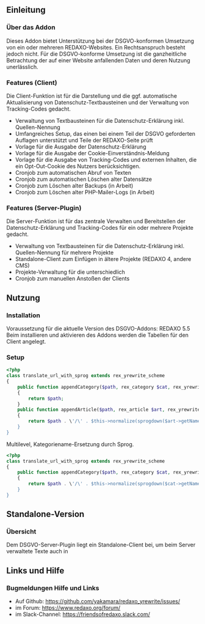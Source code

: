 ## Einleitung

### Über das Addon

Dieses Addon bietet Unterstützung bei der DSGVO-konformen Umsetzung von ein oder mehreren REDAXO-Websites. Ein Rechtsanspruch besteht jedoch nicht. Für die DSGVO-konforme Umsetzung ist die ganzheitliche Betrachtung der auf einer Website anfallenden Daten und deren Nutzung unerlässlich.

### Features (Client)

Die Client-Funktion ist für die Darstellung und die ggf. automatische Aktualisierung von Datenschutz-Textbausteinen und der Verwaltung von Tracking-Codes gedacht.

* Verwaltung von Textbausteinen für die Datenschutz-Erklärung inkl. Quellen-Nennung
* Umfangreiches Setup, das einen bei einem Teil der DSGVO geforderten Auflagen unterstützt und Teile der REDAXO-Seite prüft 
* Vorlage für die Ausgabe der Datenschutz-Erklärung
* Vorlage für die Ausgabe der Cookie-Einverständnis-Meldung
* Vorlage für die Ausgabe von Tracking-Codes und externen Inhalten, die ein Opt-Out-Cookie des Nutzers berücksichtigen.
* Cronjob zum automatischen Abruf von Texten
* Cronjob zum automatischen Löschen alter Datensätze 
* Cronjob zum Löschen alter Backups (in Arbeit)
* Cronjob zum Löschen alter PHP-Mailer-Logs (in Arbeit)

### Features (Server-Plugin)

Die Server-Funktion ist für das zentrale Verwalten und Bereitstellen der Datenschutz-Erklärung und Tracking-Codes für ein oder mehrere Projekte gedacht.

* Verwaltung von Textbausteinen für die Datenschutz-Erklärung inkl. Quellen-Nennung für mehrere Projekte
* Standalone-Client zum Einfügen in ältere Projekte (REDAXO 4, andere CMS)
* Projekte-Verwaltung für die unterschiedlich
* Cronjob zum manuellen Anstoßen der Clients


## Nutzung

### Installation

Voraussetzung für die aktuelle Version des DSGVO-Addons: REDAXO 5.5
Beim installieren und aktivieren des Addons werden die Tabellen für den Client angelegt.

### Setup

```php
<?php
class translate_url_with_sprog extends rex_yrewrite_scheme
{
    public function appendCategory($path, rex_category $cat, rex_yrewrite_domain $domain)
    {
        return $path;
    }
    public function appendArticle($path, rex_article $art, rex_yrewrite_domain $domain)
    {
        return $path . \'/\' . $this->normalize(sprogdown($art->getName(), $art->getClang()), $art->getClang()) . \'/\';
    }
}
```
Multilevel, Kategoriename-Ersetzung durch Sprog.
```php
<?php
class translate_url_with_sprog extends rex_yrewrite_scheme
{
    public function appendCategory($path, rex_category $cat, rex_yrewrite_domain $domain)
    {
        return $path . \'/\' . $this->normalize(sprogdown($cat->getName(), $cat->getClang()), $cat->getClang());
    }
}
```

## Standalone-Version

### Übersicht

Dem DSGVO-Server-Plugin liegt ein Standalone-Client bei, um beim Server verwaltete Texte auch in  

## Links und Hilfe

### Bugmeldungen Hilfe und Links

* Auf Github: https://github.com/yakamara/redaxo_yrewrite/issues/
* im Forum: https://www.redaxo.org/forum/
* im Slack-Channel: https://friendsofredaxo.slack.com/